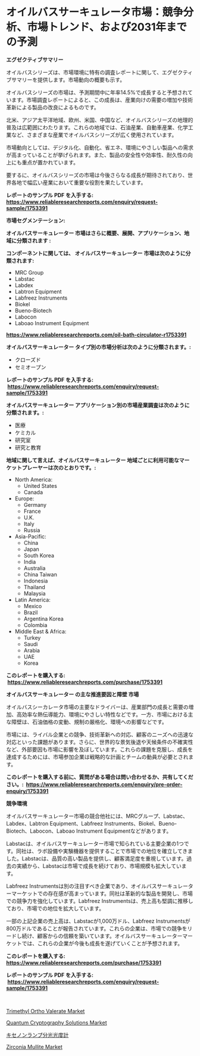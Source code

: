 <p><h1>オイルバスサーキュレータ市場：競争分析、市場トレンド、および2031年までの予測</h1></p><p><strong>エグゼクティブサマリー</strong></p>
<p><p>オイルバスシリーズは、市場環境に特有の調査レポートに関して、エグゼクティブサマリーを提供します。市場動向の概要も示す。</p><p>オイルバスシリーズの市場は、予測期間中に年率14.5%で成長すると予想されています。市場調査レポートによると、この成長は、産業向けの需要の増加や技術革新による製品の改良によるものです。</p><p>北米、アジア太平洋地域、欧州、米国、中国など、オイルバスシリーズの地理的普及は広範囲にわたります。これらの地域では、石油産業、自動車産業、化学工業など、さまざまな産業でオイルバスシリーズが広く使用されています。</p><p>市場動向としては、デジタル化、自動化、省エネ、環境にやさしい製品への需求が高まっていることが挙げられます。また、製品の安全性や効率性、耐久性の向上にも重点が置かれています。</p><p>要するに、オイルバスシリーズの市場は今後さらなる成長が期待されており、世界各地で幅広い産業において重要な役割を果たしています。</p></p>
<p><strong>レポートのサンプル PDF を入手する: <a href="https://www.reliableresearchreports.com/enquiry/request-sample/1753391">https://www.reliableresearchreports.com/enquiry/request-sample/1753391</a></strong></p>
<p><strong>市場セグメンテーション:</strong></p>
<p><strong> オイルバスサーキュレーター 市場はさらに概要、展開、アプリケーション、地域に分類されます :</strong></p>
<p><strong>コンポーネントに関しては、 オイルバスサーキュレーター 市場は次のように分類されます: &nbsp;</strong></p>
<p><ul><li>MRC Group</li><li>Labstac</li><li>Labdex</li><li>Labtron Equipment</li><li>Labfreez Instruments</li><li>Biokel</li><li>Bueno-Biotech</li><li>Labocon</li><li>Laboao Instrument Equipment</li></ul></p>
<p><strong><a href="https://www.reliableresearchreports.com/oil-bath-circulator-r1753391">https://www.reliableresearchreports.com/oil-bath-circulator-r1753391</a></strong></p>
<p><strong> オイルバスサーキュレーター タイプ別の市場分析は次のように分類されます。:</strong></p>
<p><ul><li>クローズド</li><li>セミオープン</li></ul></p>
<p><strong>レポートのサンプル PDF を入手する: &nbsp;<a href="https://www.reliableresearchreports.com/enquiry/request-sample/1753391">https://www.reliableresearchreports.com/enquiry/request-sample/1753391</a></strong></p>
<p><strong> オイルバスサーキュレーター アプリケーション別の市場産業調査は次のように分類されます。:</strong></p>
<p><ul><li>医療</li><li>ケミカル</li><li>研究室</li><li>研究と教育</li></ul></p>
<p><strong>地域に関して言えば、オイルバスサーキュレーター 地域ごとに利用可能なマーケットプレーヤーは次のとおりです。:</strong></p>
<p><ul>
    <li>
        North America:
        <ul>
            <li>United States</li>
            <li>Canada</li>
        </ul>
    </li>
    <li>
        Europe:
        <ul>
            <li>Germany</li>
            <li>France</li>
            <li>U.K.</li>
            <li>Italy</li>
            <li>Russia</li>
        </ul>
    </li>
    <li>
        Asia-Pacific:
        <ul>
            <li>China</li>
            <li>Japan</li>
            <li>South Korea</li>
            <li>India</li>
            <li>Australia</li>
            <li>China Taiwan</li>
            <li>Indonesia</li>
            <li>Thailand</li>
            <li>Malaysia</li>
        </ul>
    </li>
    <li>
        Latin America:
        <ul>
            <li>Mexico</li>
            <li>Brazil</li>
            <li>Argentina Korea</li>
            <li>Colombia</li>
        </ul>
    </li>
    <li>
        Middle East & Africa:
        <ul>
            <li>Turkey</li>
            <li>Saudi</li>
            <li>Arabia</li>
            <li>UAE</li>
            <li>Korea</li>
        </ul>
    </li>
    </ul></p>
<p><strong>このレポートを購入する: &nbsp;<a href="https://www.reliableresearchreports.com/purchase/1753391">https://www.reliableresearchreports.com/purchase/1753391</a></strong></p>
<p><strong>オイルバスサーキュレーター の主な推進要因と障壁 市場</strong></p>
<p><p>オイルバスシーカレータ市場の主要なドライバーは、産業部門の成長と需要の増加、高効率な熱伝導能力、環境にやさしい特性などです。一方、市場における主な障壁は、石油価格の変動、規制の厳格化、環境への影響などです。</p><p>市場には、ライバル企業との競争、技術革新への対応、顧客のニーズへの迅速な対応といった課題があります。さらに、世界的な景気後退や天候条件の不確実性など、外部要因も市場に影響を及ぼしています。これらの課題を克服し、成長を達成するためには、市場参加企業は戦略的な計画とチームの動員が必要とされます。</p></p>
<p><strong>このレポートを購入する前に、質問がある場合は問い合わせるか、共有してください。:&nbsp; <a href="https://www.reliableresearchreports.com/enquiry/pre-order-enquiry/1753391">https://www.reliableresearchreports.com/enquiry/pre-order-enquiry/1753391</a></strong></p>
<p><strong>競争環境</strong></p>
<p><p>オイルバスサーキュレーター市場の競合他社には、MRCグループ、Labstac、Labdex、Labtron Equipment、Labfreez Instruments、Biokel、Bueno-Biotech、Labocon、Laboao Instrument Equipmentなどがあります。</p><p>Labstacは、オイルバスサーキュレーター市場で知られている主要企業の1つです。同社は、ラボ設備や実験機器を提供することで市場での地位を確立してきました。Labstacは、品質の高い製品を提供し、顧客満足度を重視しています。過去の実績から、Labstacは市場で成長を続けており、市場規模も拡大しています。</p><p>Labfreez Instrumentsは別の注目すべき企業であり、オイルバスサーキュレーターマーケットでの存在感が高まっています。同社は革新的な製品を開発し、市場での競争力を強化しています。Labfreez Instrumentsは、売上高も堅調に推移しており、市場での地位を拡大しています。</p><p>一部の上記企業の売上高は、Labstacが1,000万ドル、Labfreez Instrumentsが800万ドルであることが報告されています。これらの企業は、市場での競争をリードし続け、顧客からの信頼を築いています。オイルバスサーキュレーターマーケットでは、これらの企業が今後も成長を遂げていくことが予想されます。</p></p>
<p><strong>このレポートを購入する: &nbsp; <a href="https://www.reliableresearchreports.com/purchase/1753391">https://www.reliableresearchreports.com/purchase/1753391</a></strong></p>
<p><strong>レポートのサンプル PDF を入手する: &nbsp;<a href="https://www.reliableresearchreports.com/enquiry/request-sample/1753391">https://www.reliableresearchreports.com/enquiry/request-sample/1753391</a></strong><strong></strong></p>
<p>&nbsp;</p>
<p><p><a href="https://www.linkedin.com/pulse/trimethyl-ortho-valerate-market-size-furnishes-valuable-y6qye?trackingId=qvnbKj2Lh4Y6lr%2BNdhukYg%3D%3D">Trimethyl Ortho Valerate Market</a></p><p><a href="https://github.com/biheemgalvinlouises6hokrh3h/Market-Research-Report-List-2/blob/main/quantum-cryptography-solutions-market.md">Quantum Cryptography Solutions Market</a></p><p><a href="https://github.com/zoetazuur/Market-Research-Report-List-1/blob/main/659521525575.md">キセノンランプ分光光度計</a></p><p><a href="https://www.linkedin.com/pulse/zirconia-mullite-market-analysis-examines-its-scope-growth-tv47e?trackingId=9deSBv%2BW1JHkB3gyHQA8KA%3D%3D">Zirconia Mullite Market</a></p></p>